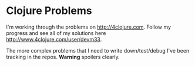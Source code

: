 # Clojure Problems

I'm working through the problems on <http://4clojure.com>. Follow my progress and see
all of my solutions here <http://www.4clojure.com/user/devm33>.

The more complex problems that I need to write down/test/debug I've been
tracking in the repos. **Warning** spoilers clearly.
